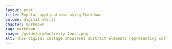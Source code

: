```yaml
---
layout: post
title: Popular applications using Markdown
volume: digital skills
chapter: markdown
tag: markdown
image: /guide/productivity-tools.png
alt: This digital collage showcases abstract elements representing collaboration and productivity tools in four distinct sections. A network of interconnected nodes, streamlined shapes for efficiency, speech bubbles for communication, and a creative, AI-inspired motif, all set against a vibrant, tech-oriented color palette.
---
```

